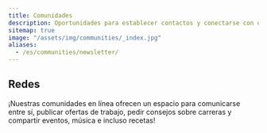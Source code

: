 ```yaml
---
title: Comunidades
description: Oportunidades para establecer contactos y conectarse con otros Latinx en tecnología.
sitemap: true
image: "/assets/img/communities/_index.jpg"
aliases:
  - /es/communities/newsletter/
---
```


## Redes

¡Nuestras comunidades en línea ofrecen un espacio para comunicarse entre sí, publicar ofertas de trabajo, pedir consejos sobre carreras y compartir eventos, música e incluso recetas!
